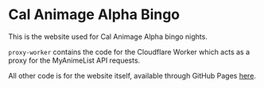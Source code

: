 # Cal Animage Alpha Bingo

This is the website used for Cal Animage Alpha bingo nights.

`proxy-worker` contains the code for the Cloudflare Worker which acts as a proxy for the MyAnimeList API requests.

All other code is for the website itself, available through GitHub Pages [here](https://joshua16266261.github.io/caa-bingo/).
